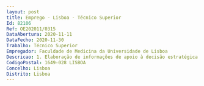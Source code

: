 ```yaml
--- 
layout: post
title: Emprego - Lisboa - Técnico Superior
Id: 82106
Ref: OE202011/0315
DataAbertura: 2020-11-11
DataFecho: 2020-11-30
Trabalho: Técnico Superior
Empregador: Faculdade de Medicina da Universidade de Lisboa
Descricao: 1. Elaboração de informações de apoio à decisão estratégica de investimento 2. Colaboração na definição da política geral relativa à prevenção de riscos 3. Auditar o cumprimento dos respetivos cadernos de encargos, através da apresentação de relatório quinzenal  – avaliação qualidade de serviços prestados – com evidência de desvios e propostas de melhoria 4. Apoio técnico e administrativo aos procedimentos de contratação de bens, serviços e empreitadas 5. Suporte ao regime piquete, para a área de instalações gerais 6. Sob a coordenação do Gestor da Área    6.1. Gestão de contratos da responsabilidade da Área de Instalações,    Equipamentos e de Tecnologias de Informação    6.2. Gestão diária das equipas internas da Faculdade de Medicina e externas de apoio à manutenção, nomeadamente gestão integrada e gestão de instalações específicas.7. Apoio Técnico e administrativo aos procedimentos de contratação de bens, serviços e empreitadas, nomeadamente    7.1. Desenvolvimento de pesquisas de mercado sobre soluções técnicas mais adequadas    7.2. Elaboração de peças técnicas adaptadas aos diferentes tipos de procedimentos    7.3. Emissão de pareceres técnicos sobre a melhor solução para a Instituição, visando a eficiência, eficácia e qualidade do serviço prestado.8. Assessoria Técnica na Gestão da Manutenção Preventiva   8.1. Organização de equipa   8.2. Gestão de contratos   8.3. Apoio à criação e manutenção de matriz organizacional.
CodigoPostal: 1649-028 LISBOA
Concelho: Lisboa
Distrito: Lisboa
--- 
```

